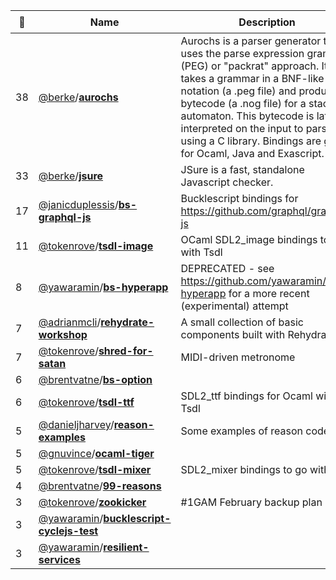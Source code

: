 |:star2: | Name | Description | 🌍|
|---|---|---|---|
|38|[@berke](https://github.com/berke)/[**aurochs**](https://github.com/berke/aurochs)|Aurochs is a parser generator that uses the parse expression grammar  (PEG) or "packrat" approach. It takes a grammar in a BNF-like notation (a .peg file) and produces bytecode (a .nog file) for a stack automaton. This bytecode is later interpreted on the input to parse using a C library. Bindings are given for Ocaml, Java and Exascript.|[:arrow_upper_right:](http://aurochs.fr/)|
|33|[@berke](https://github.com/berke)/[**jsure**](https://github.com/berke/jsure)|JSure is a fast, standalone Javascript checker.||
|17|[@janicduplessis](https://github.com/janicduplessis)/[**bs-graphql-js**](https://github.com/janicduplessis/bs-graphql-js)|Bucklescript bindings for https://github.com/graphql/graphql-js||
|11|[@tokenrove](https://github.com/tokenrove)/[**tsdl-image**](https://github.com/tokenrove/tsdl-image)|OCaml SDL2_image bindings to go with Tsdl||
|8|[@yawaramin](https://github.com/yawaramin)/[**bs-hyperapp**](https://github.com/yawaramin/bs-hyperapp)|DEPRECATED - see https://github.com/yawaramin/re-hyperapp for a more recent (experimental) attempt||
|7|[@adrianmcli](https://github.com/adrianmcli)/[**rehydrate-workshop**](https://github.com/adrianmcli/rehydrate-workshop)|A small collection of basic components built with Rehydrate 💧.||
|7|[@tokenrove](https://github.com/tokenrove)/[**shred-for-satan**](https://github.com/tokenrove/shred-for-satan)|MIDI-driven metronome||
|6|[@brentvatne](https://github.com/brentvatne)/[**bs-option**](https://github.com/brentvatne/bs-option)|||
|6|[@tokenrove](https://github.com/tokenrove)/[**tsdl-ttf**](https://github.com/tokenrove/tsdl-ttf)|SDL2_ttf bindings for Ocaml with Tsdl||
|5|[@danieljharvey](https://github.com/danieljharvey)/[**reason-examples**](https://github.com/danieljharvey/reason-examples)|Some examples of reason code||
|5|[@gnuvince](https://github.com/gnuvince)/[**ocaml-tiger**](https://github.com/gnuvince/ocaml-tiger)|||
|5|[@tokenrove](https://github.com/tokenrove)/[**tsdl-mixer**](https://github.com/tokenrove/tsdl-mixer)|SDL2_mixer bindings to go with Tsdl||
|4|[@brentvatne](https://github.com/brentvatne)/[**99-reasons**](https://github.com/brentvatne/99-reasons)|||
|3|[@tokenrove](https://github.com/tokenrove)/[**zookicker**](https://github.com/tokenrove/zookicker)|#1GAM February backup plan||
|3|[@yawaramin](https://github.com/yawaramin)/[**bucklescript-cyclejs-test**](https://github.com/yawaramin/bucklescript-cyclejs-test)|||
|3|[@yawaramin](https://github.com/yawaramin)/[**resilient-services**](https://github.com/yawaramin/resilient-services)|||

